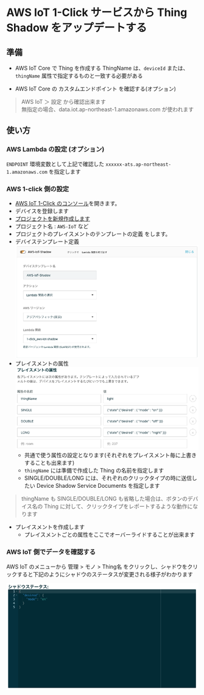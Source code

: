 # AWS IoT 1-Click サービスから Thing Shadow をアップデートする

## 準備
- AWS IoT Core で Thing を作成する
ThingName は、`deviceId` または、`thingName` 属性で指定するものと一致する必要がある

- AWS IoT Core の カスタムエンドポイント を確認する(オプション)
> AWS IoT ＞ 設定 から確認出来ます  
> 無指定の場合、data.iot.ap-northeast-1.amazonaws.com が使われます

## 使い方
### AWS Lambda の設定 (オプション)
`ENDPOINT` 環境変数として上記で確認した `xxxxxx-ats.ap-northeast-1.amazonaws.com` を指定します

### AWS 1-click 側の設定
- [AWS IoT 1-Click のコンソール](https://ap-northeast-1.console.aws.amazon.com/iot1click/home)を開きます。
- デバイスを登録します
- [プロジェクトを新規作成します](https://ap-northeast-1.console.aws.amazon.com/iot1click/home?region=ap-northeast-1#/create/project)
 - プロジェクト名 : `AWS-IoT` など
- プロジェクトのプレイスメントのテンプレートの定義 をします。
 - デバイステンプレート定義
 ![デバイステンプレート](../../images/aws-iot-shadow/device_template.png)
 - プレイスメントの属性
 ![プレイスメントの属性](../../images/aws-iot-shadow/placement_attributes.png)
   - 共通で使う属性の設定となります(それぞれをプレイスメント毎に上書きすることも出来ます)
   - `thingName` には準備で作成した Thing の名前を指定します
   - SINGLE/DOUBLE/LONG には、それぞれのクリックタイプの時に送信したい Device Shadow Service Documents を指定します

 > thingName も SINGLE/DOUBLE/LONG も省略した場合は、ボタンのデバイス名の Thing に対して、クリックタイプをレポートするような動作になります

- プレイスメントを作成します
  - プレイスメントごとの属性をここでオーバーライドすることが出来ます

### AWS IoT 側でデータを確認する
AWS IoT のメニューから 管理 > モノ > Thing名 をクリックし、シャドウをクリックすると下記のようにシャドウのステータスが変更される様子がわかります

![AWS IoT](../../images/aws-iot-shadow/shadow.png)
